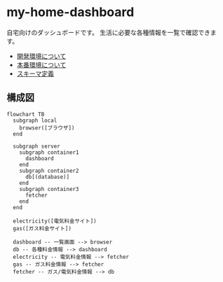 # my-home-dashboard

自宅向けのダッシュボードです。
生活に必要な各種情報を一覧で確認できます。

- [開発環境について](doc/README_for_development.md)
- [本番環境について](doc/README_for_production.md)
- [スキーマ定義](doc/database/README.md)

## 構成図

```mermaid
flowchart TB
  subgraph local
    browser([ブラウザ])
  end

  subgraph server
    subgraph container1
      dashboard
    end
    subgraph container2
      db[(database)]
    end
    subgraph container3
      fetcher
    end
  end

  electricity([電気料金サイト])
  gas([ガス料金サイト])

  dashboard -- 一覧画面 --> browser
  db -- 各種料金情報 --> dashboard
  electricity -- 電気料金情報 --> fetcher
  gas -- ガス料金情報 --> fetcher
  fetcher -- ガス/電気料金情報 --> db
```
